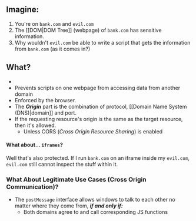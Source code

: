 ## Imagine:
1. You're on `bank.com` and `evil.com`
2. The [[DOM|DOM Tree]] (webpage) of `bank.com` has sensitive information. 
3. Why wouldn't `evil.com` be able to write a script that gets the information from `bank.com` (as it comes in?)

## What?
- 
- Prevents scripts on one webpage from accessing data from another domain
- Enforced by the browser.  
- The ***Origin*** part is the combination of protocol, [[Domain Name System (DNS)|domain]] and port. 
- If the requesting resource's origin is the same as the target resource, then it's allowed. 
	- Unless CORS (*Cross Origin Resource Sharing*) is enabled

#### What about... `iframes`?
Well that's also protected. If I run `bank.com` on an iframe inside my `evil.com`, `evil.com` still cannot inspect the stuff within it. 

### What About Legitimate Use Cases (Cross Origin Communication)?
- The `postMessage` interface allows windows to talk to each other no matter where they come from, ***if and only if:***
	- Both domains agree to and call corresponding JS functions

